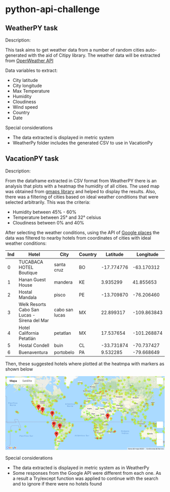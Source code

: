 # python-api-challenge

## WeatherPY task 
Description:

This task aims to get weather data from a number of random cities auto-generated with the aid of Citipy library.
The weather data will be extracted from <a href="https://openweathermap.org/api">OpenWeather API</a>

Data variables to extract:
<ul>
  <li>City latitude</li>
  <li>City longitude</li>
  <li>Max Temperature</li>
  <li>Humidity</li>
  <li>Cloudiness</li>
  <li>Wind speed</li>
  <li>Country</li>
  <li>Date</li>
</ul>

Special considerations
<ul>
  <li>The data extracted is displayed in metric system</li>
  <li>WeatherPy folder includes the generated CSV to use in VacationPy</li>
</ul>

## VacationPY task

Description:

From the dataframe extracted in CSV format from WeatherPY there is an analysis that plots with a heatmap the humidity of all cities.
The used map was obtained from <a href="https://jupyter-gmaps.readthedocs.io/en/latest/index.html">gmaps library</a> and helped to display the results.
Also, there was a filtering of cities based on ideal weather conditions that were selected arbitrarily. This was the criteria:

<ul>
  <li>Humidity between 45% - 60%</li>
  <li>Temperature between 25° and 32° celsius</li>
  <li>Cloudiness between 0% and 40%</li>
</ul>

After selecting the weather conditions, using the API of <a href="https://developers.google.com/places/web-service/search">Google places</a> the data was filtered to nearby hotels from coordinates of cities with ideal weather conditions:


|Ind| Hotel	                                      |City           |	Country	| Latitude  |	Longitude |
|---| ------------------------------------------- |---------------| --------| ----------|-----------|
|0	|TUCABACA HOTEL Boutique                      |	santa cruz    |	BO	    |-17.774776 |-63.170312 |
|1	|Hanan Guest House	                          |mandera        |	KE      |	3.935299	|41.855653  |
|2	|Hostal Mandala                               |	pisco	        | PE      |-13.709870	|-76.206460 |
|3	|Welk Resorts Cabo San Lucas - Sirena del Mar |	cabo san lucas|	MX	    |22.899317  |-109.863843|
|4	|Hotel California Petatlán                    |	petatlan	    | MX	    |17.537654	|-101.268874|
|5	|Hostal Condell                               |	buin	        | CL      |-33.731874 |-70.737427 |
|6	|Buenaventura                                 |	portobelo     |	PA      |	9.532285  |-79.668649 |


Then, these suggested hotels where plotted at the heatmpa with markers as shown below

![](VacationPy/VacationsMap.png)


Special considerations
<ul>
  <li>The data extracted is displayed in metric system as in WeatherPy</li>
  <li>Some responses from the Google API were different from each one. As a result a Try/except function was applied to continue with the search and to ignore if there were no hotels found </li>
</ul>
